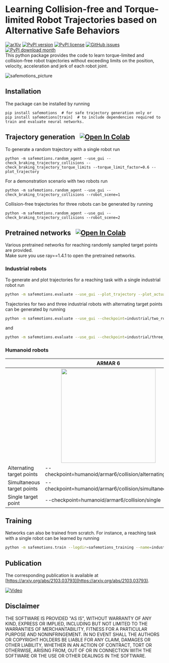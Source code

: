 # Learning Collision-free and Torque-limited Robot Trajectories based on Alternative Safe Behaviors 
[![arXiv](https://img.shields.io/badge/arXiv-2103.03793-B31B1B)](https://arxiv.org/abs/2103.03793)
[![PyPI version](https://img.shields.io/pypi/v/safemotions)](https://pypi.python.org/pypi/safemotions)
[![PyPI license](https://img.shields.io/pypi/l/safemotions)](https://pypi.python.org/pypi/safemotions)
[![GitHub issues](https://img.shields.io/github/issues/translearn/safemotions)](https://github.com/translearn/safemotions/issues/)
[![PyPI download month](https://img.shields.io/pypi/dm/safeMotions)](https://pypi.python.org/pypi/safemotions/) <br>
This python package provides the code to learn torque-limited and collision-free robot trajectories without exceeding limits on the position, velocity, acceleration and jerk of each robot joint.

![safemotions_picture](https://user-images.githubusercontent.com/51738372/116555683-f32d7680-a8fc-11eb-8cce-b01931c6ba58.png)

## Installation

The package can be installed by running

    pip install safemotions  # for safe trajectory generation only or
    pip install safemotions[train]  # to include dependencies required to train and evaluate neural networks.

## Trajectory generation &nbsp; [![Open In Colab](https://colab.research.google.com/assets/colab-badge.svg)](https://colab.research.google.com/github/translearn/notebooks/blob/main/safemotions_random_agent_demo.ipynb)

To generate a random trajectory with a single robot run

    python -m safemotions.random_agent --use_gui --check_braking_trajectory_collisions --check_braking_trajectory_torque_limits --torque_limit_factor=0.6 --plot_trajectory

For a demonstration scenario with two robots run

    python -m safemotions.random_agent --use_gui --check_braking_trajectory_collisions --robot_scene=1

Collision-free trajectories for three robots can be generated by running

    python -m safemotions.random_agent --use_gui --check_braking_trajectory_collisions --robot_scene=2


## Pretrained networks &nbsp; [![Open In Colab](https://colab.research.google.com/assets/colab-badge.svg)](https://colab.research.google.com/github/translearn/notebooks/blob/main/safemotions_trained_networks_demo.ipynb)

Various pretrained networks for reaching randomly sampled target points are provided. \
Make sure you use ray==1.4.1 to open the pretrained networks.  

### Industrial robots 
To generate and plot trajectories for a reaching task with a single industrial robot run

```bash
python -m safemotions.evaluate --use_gui --plot_trajectory --plot_actual_torques --checkpoint=industrial/one_robot/collision 
```
Trajectories for two and three industrial robots with alternating target points can be generated by running

```bash
python -m safemotions.evaluate --use_gui --checkpoint=industrial/two_robots/collision/alternating  
```
and
```bash
python -m safemotions.evaluate --use_gui --checkpoint=industrial/three_robots/collision/alternating  
```

### Humanoid robots 

<table width="100%">
    <thead>
        <tr>
            <th style="text-align:center; width: 36%"></th>
            <th style="text-align:center; width: 32%">ARMAR 6</th>
            <th style="text-align:center; width: 32%">ARMAR 6x4</th>
        </tr>
    </thead>
    <tbody>
        <tr>
            <td style="text-align:center;"></td>
            <td style="text-align:center;"><img src="https://user-images.githubusercontent.com/51738372/130495206-be360e87-2444-4481-86eb-44df5c949880.png" width="300"></td>
           <td style="text-align:center;"><img src="https://user-images.githubusercontent.com/51738372/130494311-0c5e0265-30fc-4a54-962d-a853f16d7cbc.png" width="300"></td>
        </tr>
        <tr>
            <td style="text-align:left;">Alternating target points </td>
            <td style="text-align:left"> --checkpoint=humanoid/armar6/collision/alternating
            </td>
            <td style="text-align:left"> --checkpoint=humanoid/armar6_x4/collision/alternating
            </td>
        </tr>
        <tr>
            <td style="text-align:left;">Simultaneous target points </td>
            <td style="text-align:left"> --checkpoint=humanoid/armar6/collision/simultaneous
            </td>
            <td style="text-align:left"> --checkpoint=humanoid/armar6_x4/collision/simultaneous
            </td>
        </tr>
         <tr>
            <td style="text-align:left;">Single target point </td>
            <td style="text-align:left"> --checkpoint=humanoid/armar6/collision/single
            </td>
            <td style="text-align:left"> --checkpoint=humanoid/armar6_x4/collision/single
            </td>
        </tr>
    </tbody>
</table>



## Training

Networks can also be trained from scratch. For instance, a reaching task with a single robot can be learned by running 
```bash
python -m safemotions.train --logdir=safemotions_training --name=industrial_one_robot_collision --robot_scene=0 --online_trajectory_time_step=0.1 --hidden_layer_activation=swish --online_trajectory_duration=8.0 --obstacle_scene=3 --use_target_points --target_point_sequence=0 --target_point_cartesian_range_scene=0 --target_link_offset="[0, 0, 0.126]" --target_point_radius=0.065 --obs_add_target_point_pos --obs_add_target_point_relative_pos --check_braking_trajectory_collisions --closest_point_safety_distance=0.01 --acc_limit_factor_braking=1.0 --jerk_limit_factor_braking=1.0 --punish_action --action_punishment_min_threshold=0.95 --action_max_punishment=0.4  --target_point_reached_reward_bonus=5  --pos_limit_factor=1.0 --vel_limit_factor=1.0 --acc_limit_factor=1.0 --jerk_limit_factor=1.0 --torque_limit_factor=1.0 --punish_braking_trajectory_min_distance --braking_trajectory_min_distance_max_threshold=0.05 --braking_trajectory_max_punishment=0.5 --last_layer_activation=tanh --solver_iterations=50 --normalize_reward_to_initial_target_point_distance --collision_check_time=0.033 --iterations_per_checkpoint=50 --time=200
```

## Publication
The corresponding publication is available at [https://arxiv.org/abs/2103.03793](https://arxiv.org/abs/2103.03793).

[![Video](https://user-images.githubusercontent.com/51738372/130771931-695e7a10-1958-463a-8d96-27e0af73652d.png
)](https://www.youtube.com/watch?v=5YpUhMx1xZM)


## Disclaimer

THE SOFTWARE IS PROVIDED "AS IS", WITHOUT WARRANTY OF ANY KIND, EXPRESS OR IMPLIED, INCLUDING BUT NOT LIMITED TO THE WARRANTIES OF MERCHANTABILITY, FITNESS FOR A PARTICULAR PURPOSE AND NONINFRINGEMENT. IN NO EVENT SHALL THE AUTHORS OR COPYRIGHT HOLDERS BE LIABLE FOR ANY CLAIM, DAMAGES OR OTHER LIABILITY, WHETHER IN AN ACTION OF CONTRACT, TORT OR OTHERWISE, ARISING FROM, OUT OF OR IN CONNECTION WITH THE SOFTWARE OR THE USE OR OTHER DEALINGS IN THE SOFTWARE.